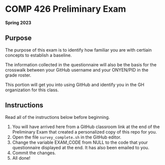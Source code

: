# COMP 426 Preliminary Exam 

**Spring 2023**

## Purpose

The purpose of this exam is to identify how familiar you are with certiain concepts to establish a baseline. 

The information collected in the questionnaire will also be the basis for the crosswalk between your GitHub username and your ONYEN/PID in the grade roster. 

This portion will get you into using GitHub and identify you in the GH organization for this class.

## Instructions

Read all of the instructions below before beginning.

1. You will have arrived here from a GitHub classroom link at the end of the Preliminary Exam that created a personalized copy of this repo for you. 
2. Open the file `survey_complete.sh` in the GitHub editor.
3. Change the variable EXAM_CODE from NULL to the code that your questionnaire displayed at the end. It has also been emailed to you.
4. Commit the changes.
5. All done!

